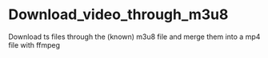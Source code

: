 # Download_video_through_m3u8
Download ts files through the (known) m3u8 file and merge them into a mp4 file with ffmpeg
